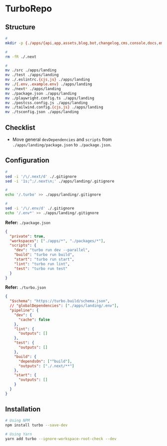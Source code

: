 # TurboRepo

<!-- ##

```sh
npm init

npx create-turbo@latest
``` -->

## Structure

<!--
mobile
-->

```sh
#
mkdir -p {./apps/{api,app,assets,blog,bot,changelog,cms,console,docs,embed,landing,mail,og,relay,worker},./packages/{preset,tsconfig,ui}}

#
rm -fR ./.next

#
mv ./src ./apps/landing
mv ./test ./apps/landing
mv ./.eslintrc.{cjs,js} ./apps/landing
mv ./{.env,.example.env} ./apps/landing
mv ./next* ./apps/landing
mv ./package.json ./apps/landing
mv ./playwright.config.ts ./apps/landing
mv ./postcss.config.js ./apps/landing
mv ./tailwind.config.{cjs,js} ./apps/landing
mv ./tsconfig.json ./apps/landing
```

## Checklist

- Move general `devDependencies` and `scripts` from `./apps/landing/package.json` to `./package.json`.

## Configuration

```sh
#
sed -i '/\/.next/d' ./.gitignore
sed -i '1s;^;/.next\n;' ./apps/landing/.gitignore

#
echo '/.turbo' >> ./apps/landing/.gitignore

#
sed -i '/\/.env/d' ./.gitignore
echo '/.env*' >> ./apps/landing/.gitignore
```

**Refer:** `./package.json`

```json
{
  "private": true,
  "workspaces": ["./apps/*", "./packages/*"],
  "scripts": {
    "dev": "turbo run dev --parallel",
    "build": "turbo run build",
    "start": "turbo run start",
    "lint": "turbo run lint",
    "test": "turbo run test"
  }
}
```

**Refer:** `./turbo.json`

```json
{
  "$schema": "https://turbo.build/schema.json",
  // "globalDependencies": ["./apps/landing/.env"],
  "pipeline": {
    "dev": {
      "cache": false
    },
    "lint": {
      "outputs": []
    },
    "test": {
      "outputs": []
    },
    "build": {
      "dependsOn": ["^build"],
      "outputs": ["./.next/**"]
    },
    "start": {
      "outputs": []
    }
  }
}
```

<!-- **Refer:** `./.eslintrc.cjs`

```cjs
/**
 * @type { import('@types/eslint').Linter.Config }
 */
const eslintRC = {
  extends: 'eslint:recommended',
  parserOptions: {
    sourceType: 'module',
  },
  // ...
}

module.exports = eslintRC
``` -->

## Installation

```sh
# Using NPM
npm install turbo --save-dev

# Using Yarn
yarn add turbo --ignore-workspace-root-check --dev
```
